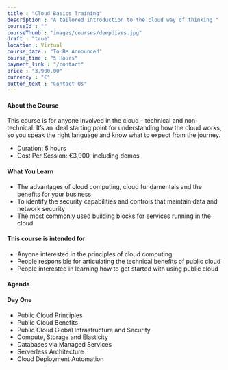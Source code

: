 ```yaml
---
title : "Cloud Basics Training"
description : "A tailored introduction to the cloud way of thinking."
courseId : ""
courseThumb : "images/courses/deepdives.jpg"
draft : "true"
location : Virtual
course_date : "To Be Announced"
course_time : "5 Hours"
payment_link : "/contact"
price : "3,900.00"
currency : "€"
button_text : "Contact Us"
---
```


#### About the Course

This course is for anyone involved in the cloud – technical and non-technical. It’s an ideal starting point for understanding how the cloud works, so you speak the right language and know what to expect from the journey.

* Duration: 5 hours
* Cost Per Session: €3,900, including demos

#### What You Learn

* The advantages of cloud computing, cloud fundamentals and the benefits for your business
* To identify the security capabilities and controls that maintain data and network security
* The most commonly used building blocks for services running in the cloud

#### This course is intended for

* Anyone interested in the principles of cloud computing
* People responsible for articulating the technical benefits of public cloud
* People interested in learning how to get started with using public cloud

#### Agenda
#### Day One

* Public Cloud Principles
* Public Cloud Benefits
* Public Cloud Global Infrastructure and Security
* Compute, Storage and Elasticity
* Databases via Managed Services
* Serverless Architecture
* Cloud Deployment Automation